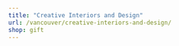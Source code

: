 ```yaml
---
title: "Creative Interiors and Design"
url: /vancouver/creative-interiors-and-design/
shop: gift
---
```

